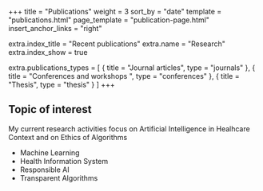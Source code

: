 +++
title = "Publications"
weight = 3
sort_by = "date"
template = "publications.html"
page_template = "publication-page.html"
insert_anchor_links = "right"

extra.index_title = "Recent publications"
extra.name = "Research"
extra.index_show = true

extra.publications_types = [
  { title = "Journal articles", type = "journals" },
  { title = "Conferences and workshops ", type = "conferences" },
  { title = "Thesis", type = "thesis" }
]
+++

## Topic of interest

My current research activities focus on Artificial Intelligence
in Healhcare Context and on Ethics of Algorithms

* Machine Learning
* Health Information System
* Responsible AI
* Transparent Algorithms
